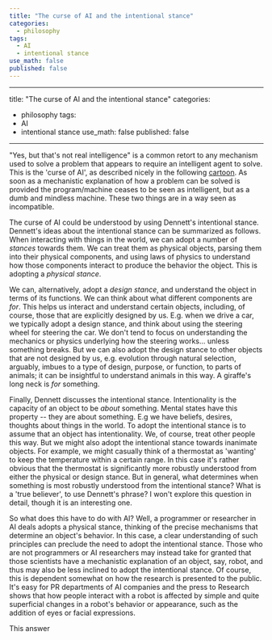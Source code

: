 ```yaml
---
title: "The curse of AI and the intentional stance"
categories:
  - philosophy
tags:
  - AI
  - intentional stance
use_math: false
published: false
---
```


---
title: "The curse of AI and the intentional stance"
categories:
  - philosophy
tags:
  - AI
  - intentional stance
use_math: false
published: false
---

"Yes, but that's not real intelligence" is a common retort to any mechanism used to solve a problem that appears to require an intelligent agent to solve. This is the 'curse of AI', as described nicely in the following [cartoon](http://comic.artificial-intelligence.com/ai-comics-0007.pdf). As soon as a mechanistic explanation of how a problem can be solved is provided the program/machine ceases to be seen as intelligent, but as a dumb and mindless machine. These two things are in a way seen as incompatible. 

The curse of AI could be understood by using Dennett's intentional stance. Dennett's ideas about the intentional stance can be summarized as follows. When interacting with things in the world, we can adopt a number of _stances_ towards them. We can treat them as physical objects, parsing them into their physical components, and using laws of physics to understand how those components interact to produce the behavior the object. This is adopting a _physical stance_. 

We can, alternatively, adopt a _design stance_, and understand the object in terms of its functions. We can think about what different components are _for_. This helps us interact and understand certain objects, including, of course, those that are explicitly designed by us. E.g. when we drive a car, we typically adopt a design stance, and think about using the steering wheel for steering the car. We don't tend to focus on understanding the mechanics or physics underlying how the steering works... unless something breaks. But we can also adopt the design stance to other objects that are not designed by us, e.g. evolution through natural selection, arguably, imbues to a type of design, purpose, or function, to parts of animals; it can be insightful to understand animals in this way. A giraffe's long neck is _for_ something.

Finally, Dennett discusses the intentional stance. Intentionality is the capacity of an object to be _about_ something. Mental states have this property -- they are about something. E.g we have beliefs, desires, thoughts about things in the world. To adopt the intentional stance is to assume that an object has intentionality. We, of course, treat other people this way. But we might also adopt the intentional stance towards inanimate objects. For example, we might casually think of a thermostat as 'wanting' to keep the temperature within a certain range. In this case it's rather obvious that the thermostat is significantly more robustly understood from either the physical or design stance. But in general, what determines when something is most robustly understood from the intentional stance? What is a 'true believer', to use Dennett's phrase? I won't explore this question in detail, though it is an interesting one.

So what does this have to do with AI? Well, a programmer or researcher in AI deals adopts a physical stance, thinking of the precise mechanisms that determine an object's behavior. In this case, a clear understanding of such principles can preclude the need to adopt the intentional stance. Those who are not programmers or AI researchers may instead take for granted that those scientists have a mechanistic explanation of an object, say, robot, and thus may also be less inclined to adopt the intentional stance. Of course, this is dependent somewhat on how the research is presented to the public. It's easy for PR departments of AI companies and the press to Research shows that how people interact with a robot is affected by simple and quite superficial changes in a robot's behavior or appearance, such as the addition of eyes or facial expressions. 

This answer 




